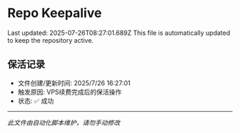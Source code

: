 # Repo Keepalive

Last updated: 2025-07-26T08:27:01.689Z
This file is automatically updated to keep the repository active.

## 保活记录
- 文件创建/更新时间: 2025/7/26 16:27:01
- 触发原因: VPS续费完成后的保活操作
- 状态: ✅ 成功

---
*此文件由自动化脚本维护，请勿手动修改*
